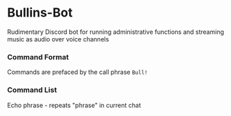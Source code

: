 # Bullins-Bot
Rudimentary Discord bot for running administrative functions and streaming music as audio over voice channels

### Command Format

Commands are prefaced by the call phrase `Bull!`

### Command List

Echo phrase - repeats "phrase" in current chat
